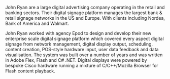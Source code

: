 John Ryan are a large digital advertising company operating in the retail and banking sectors. Their digital signage platform manages the largest bank & retail signage networks in the US and Europe. With clients including Nordea, Bank of America and Walmart.

John Ryan worked with agency Epod to design and develop their new enterprise scale digital signage platform which covered every aspect digital signage from network management, digital display output, scheduling, content creation, POS-style hardware input, user data feedback and data visualisation.  The system was built over a number of years and was written in Adobe Flex, Flash and C# .NET.  Digital displays were powered by bespoke Cisco hardware running a mixture of C/C++/Mozilla Browser for Flash content playback.